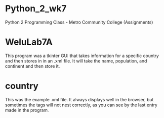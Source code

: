 # Python_2_wk7
Python 2 Programming Class - Metro Community College (Assignments)

# WeluLab7A
This program was a tkinter GUI that takes information for a specific country and then stores in in an .xml file. It will take the name, population, and
continent and then store it. 

# country
This was the example .xml file. It always displays well in the browser, but sometimes the tags will not nest correctly, as you can see by the last entry
made in the program.